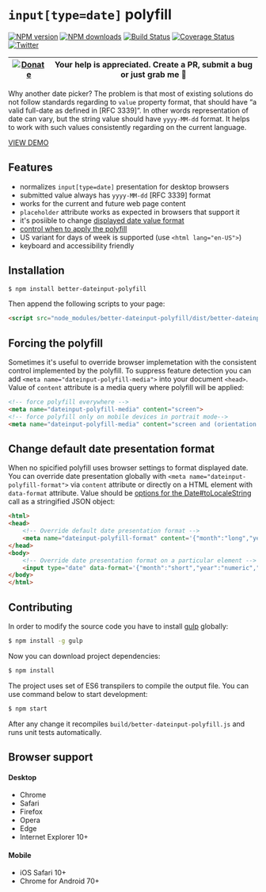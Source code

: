 # `input[type=date]` polyfill

[![NPM version][npm-version]][npm-url] [![NPM downloads][npm-downloads]][npm-url] [![Build Status][status-image]][status-url] [![Coverage Status][coveralls-image]][coveralls-url] [![Twitter][twitter-follow]][twitter-url]

| [![Donate](https://www.paypalobjects.com/en_US/i/btn/btn_donateCC_LG.gif)][donate-url] | Your help is appreciated. Create a PR, submit a bug or just grab me :beer: |
|-|-|

Why another date picker? The problem is that most of existing solutions do not follow standards regarding to `value` property format, that should have “a valid full-date as defined in [RFC 3339]”. In other words representation of date can vary, but the string value should have `yyyy-MM-dd` format. It helps to work with such values consistently regarding on the current language.

[VIEW DEMO](http://chemerisuk.github.io/better-dateinput-polyfill/)

## Features

* normalizes `input[type=date]` presentation for desktop browsers
* submitted value always has `yyyy-MM-dd` [RFC 3339] format
* works for the current and future web page content
* `placeholder` attribute works as expected in browsers that support it
* it's posiible to change [displayed date value format](https://github.com/chemerisuk/better-dateinput-polyfill#change-default-date-presentation-format)
* [control when to apply the polyfill](#forcing-the-polyfill)
* US variant for days of week is supported (use `<html lang="en-US">`)
* keyboard and accessibility friendly

## Installation
```sh
$ npm install better-dateinput-polyfill
```

Then append the following scripts to your page:
```html
<script src="node_modules/better-dateinput-polyfill/dist/better-dateinput-polyfill.js"></script>
```

## Forcing the polyfill
Sometimes it's useful to override browser implemetation with the consistent control implemented by the polyfill. To suppress feature detection you can add `<meta name="dateinput-polyfill-media">` into your document `<head>`. Value of `content` attribute is a media query where polyfill will be applied:

```html
<!-- force polyfill everywhere -->
<meta name="dateinput-polyfill-media" content="screen">
<!-- force polyfill only on mobile devices in portrait mode-->
<meta name="dateinput-polyfill-media" content="screen and (orientation: portrait)">
```

## Change default date presentation format
When no spicified polyfill uses browser settings to format displayed date. You can override date presentation globally with `<meta name="dateinput-polyfill-format">` via `content` attribute or directly on a HTML element with `data-format` attribute. Value should be [options for the Date#toLocaleString](https://developer.mozilla.org/en-US/docs/Web/JavaScript/Reference/Global_Objects/Date/toLocaleString) call as a stringified JSON object:
```html
<html>
<head>
    <!-- Override default date presentation format -->
    <meta name="dateinput-polyfill-format" content='{"month":"long","year":"numeric","day":"numeric"}'>
</head>
<body>
    <!-- Override date presentation format on a particular element -->
    <input type="date" data-format='{"month":"short","year":"numeric","day":"numeric"}'>
</body>
</html>
```

## Contributing
In order to modify the source code you have to install [gulp](http://gulpjs.com) globally:

```sh
$ npm install -g gulp
```

Now you can download project dependencies:
```sh
$ npm install
```

The project uses set of ES6 transpilers to compile the output file. You can use command below to start development:
```sh
$ npm start
```

After any change it recompiles `build/better-dateinput-polyfill.js` and runs unit tests automatically.

## Browser support
#### Desktop
* Chrome
* Safari
* Firefox
* Opera
* Edge
* Internet Explorer 10+

#### Mobile
* iOS Safari 10+
* Chrome for Android 70+

[npm-url]: https://www.npmjs.com/package/better-dateinput-polyfill
[npm-version]: https://img.shields.io/npm/v/better-dateinput-polyfill.svg
[npm-downloads]: https://img.shields.io/npm/dm/better-dateinput-polyfill.svg

[status-url]: https://github.com/chemerisuk/better-dateinput-polyfill/actions
[status-image]: https://github.com/chemerisuk/better-dateinput-polyfill/workflows/Node.js%20CI/badge.svg?branch=master

[coveralls-url]: https://coveralls.io/r/chemerisuk/better-dateinput-polyfill
[coveralls-image]: http://img.shields.io/coveralls/chemerisuk/better-dateinput-polyfill/master.svg

[twitter-url]: https://twitter.com/chemerisuk
[twitter-follow]: https://img.shields.io/twitter/follow/chemerisuk.svg?style=social&label=Follow%20me

[donate-url]: https://www.paypal.com/cgi-bin/webscr?cmd=_s-xclick&hosted_button_id=UZ4SLQP8S4UUG&source=url
